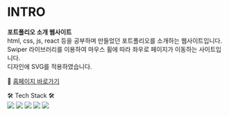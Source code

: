 # INTRO

**포트폴리오 소개 웹사이트** <br>
html, css, js, react 등을 공부하며 만들었던 포트폴리오를 소개하는 웹사이트입니다. <br>
Swiper 라이브러리를 이용하여 마우스 휠에 따라 좌우로 페이지가 이동하는 사이트입니다. <br>
디자인에 SVG를 적용하였습니다.



📍 <a href="https://r14minji.github.io/js-pf-intro/
" target="_blank">홈페이지 바로가기</a>


🛠 Tech Stack 🛠
<br>
<img src="https://img.shields.io/badge/Sass-CC6699?style=flat-square&logo=Sass&logoColor=white"/>
<img src="https://img.shields.io/badge/HTML5-E34F26?style=flat-square&logo=HTML5&logoColor=white"/>
<img src="https://img.shields.io/badge/CSS3-1572B6?style=flat-square&logo=CSS3&logoColor=white"/>
<img src="https://img.shields.io/badge/JavaScript-F7DF1E?style=flat-square&logo=JavaScript&logoColor=white"/>
<img src="https://img.shields.io/badge/Swiper.js-6332F6?style=flat-square&logo=Swiper&logoColor=white"/>


